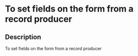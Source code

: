 # To set fields on the form from a record producer

## Description

To set fields on the form from a record producer
